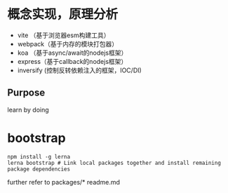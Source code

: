 # 概念实现，原理分析

* vite （基于浏览器esm构建工具）
* webpack（基于内存的模块打包器）
* koa （基于async/await的nodejs框架）
* express（基于callback的nodejs框架）
* inversify (控制反转依赖注入的框架，IOC/DI)

## Purpose

learn by doing

# bootstrap

```
npm install -g lerna
lerna bootstrap # Link local packages together and install remaining package dependencies
```

further refer to packages/* readme.md
